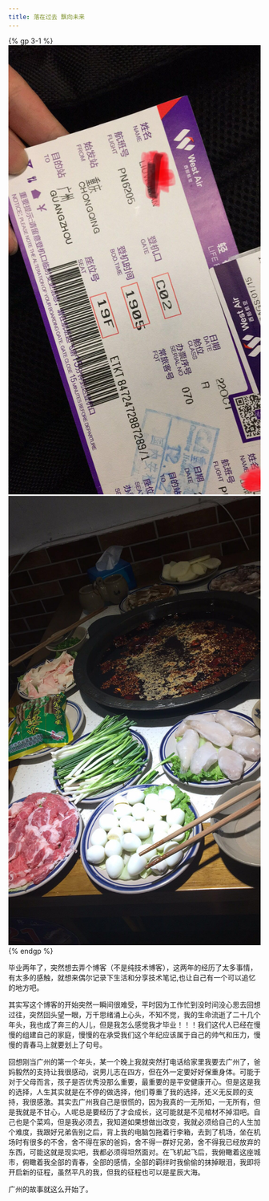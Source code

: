 ```yaml
---
title: 落在过去 飘向未来
---
```


{% gp 3-1 %}
  <img src="../images/WechatIMG97.jpeg">
  <img src="../images/WechatIMG98.jpeg">
{% endgp %}

毕业两年了，突然想去弄个博客（不是纯技术博客），这两年的经历了太多事情，有太多的感触，就想来偶尔记录下生活和分享技术笔记,也让自己有一个可以追忆的地方吧。

其实写这个博客的开始突然一瞬间很难受，平时因为工作忙到没时间没心思去回想过往，突然回头望一眼，万千思绪涌上心头，不知不觉，我的生命流逝了二十几个年头，我也成了奔三的人儿，但是我怎么感觉我才毕业！！！我们这代人已经在慢慢的组建自己的家庭，慢慢的在承受我们这个年纪应该属于自己的帅气和压力，慢慢的青春马上就要划上了句号。  

回想刚当广州的第一个年头，某一个晚上我就突然打电话给家里我要去广州了，爸妈毅然的支持让我很感动，说男儿志在四方，但在外一定要好好保重身体。可能于对于父母而言，孩子是否优秀没那么重要，最重要的是平安健康开心。但是这是我的选择，人生其实就是在不停的做选择，他们尊重了我的选择，还义无反顾的支持，我很感激。其实去广州我自己是很慌的，因为我真的一无所知，一无所有，但是我就是不甘心，人呢总是要经历了才会成长，这可能就是不见棺材不掉泪吧。自己也是个菜鸡，但是我必须去，我知道如果想做出改变，我就必须给自己的人生加个难度，我跟好兄弟告别之后，背上我的电脑包拖着行李箱，去到了机场，坐在机场时有很多的不舍，舍不得在家的爸妈，舍不得一群好兄弟，舍不得我已经放弃的东西，可能这就是现实吧，我都必须得坦然面对。在飞机起飞后，我俯瞰着这座城市，俯瞰着我全部的青春，全部的感情，全部的羁绊时我偷偷的抹掉眼泪，我即将开启新的征程，虽然平凡的我，但我的征程也可以是星辰大海。  

广州的故事就这么开始了。


